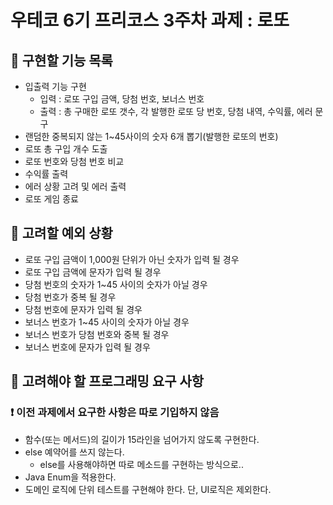 # 우테코 6기 프리코스 3주차 과제 : 로또


## 📌 구현할 기능 목록
* 입출력 기능 구현
  * 입력 : 로또 구입 금액, 당첨 번호, 보너스 번호
  * 출력 : 총 구매한 로또 갯수, 각 발행한 로또 당 번호, 당첨 내역, 수익률, 에러 문구
* 랜덤한 중복되지 않는 1~45사이의 숫자 6개 뽑기(발행한 로또의 번호)
* 로또 총 구입 개수 도출
* 로또 번호와 당첨 번호 비교
* 수익률 출력
* 에러 상황 고려 및 에러 출력
* 로또 게임 종료


## 📌 고려할 예외 상황
* 로또 구입 금액이 1,000원 단위가 아닌 숫자가 입력 될 경우
* 로또 구입 금액에 문자가 입력 될 경우
* 당첨 번호의 숫자가 1~45 사이의 숫자가 아닐 경우
* 당첨 번호가 중복 될 경우
* 당첨 번호에 문자가 입력 될 경우
* 보너스 번호가 1~45 사이의 숫자가 아닐 경우
* 보너스 번호가 당첨 번호와 중복 될 경우
* 보너스 번호에 문자가 입력 될 경우



## 📌 고려해야 할 프로그래밍 요구 사항
### ❗️ 이전 과제에서 요구한 사항은 따로 기입하지 않음
* 함수(또는 메서드)의 길이가 15라인을 넘어가지 않도록 구현한다.
* else 예약어를 쓰지 않는다.
  * else를 사용해야하면 따로 메소드를 구현하는 방식으로..
* Java Enum을 적용한다.
* 도메인 로직에 단위 테스트를 구현해야 한다. 단, UI로직은 제외한다.
